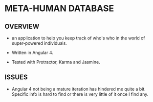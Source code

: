 # META-HUMAN DATABASE

## OVERVIEW

- an application to help you keep track of who's who in the world of super-powered individuals.

- Written in Angular 4.

- Tested with Protractor, Karma and Jasmine.  

## ISSUES

- Angular 4 not being a mature iteration has hindered me quite a bit. Specific info is hard to find or there is very little of it once I find any.

